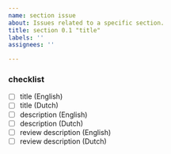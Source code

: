 ```yaml
---
name: section issue
about: Issues related to a specific section.
title: section 0.1 "title"
labels: ''
assignees: ''

---
```


### checklist

- [ ] title (English)
- [ ] title (Dutch)
- [ ] description (English)
- [ ] description (Dutch)
- [ ] review description (English)
- [ ] review description (Dutch)
